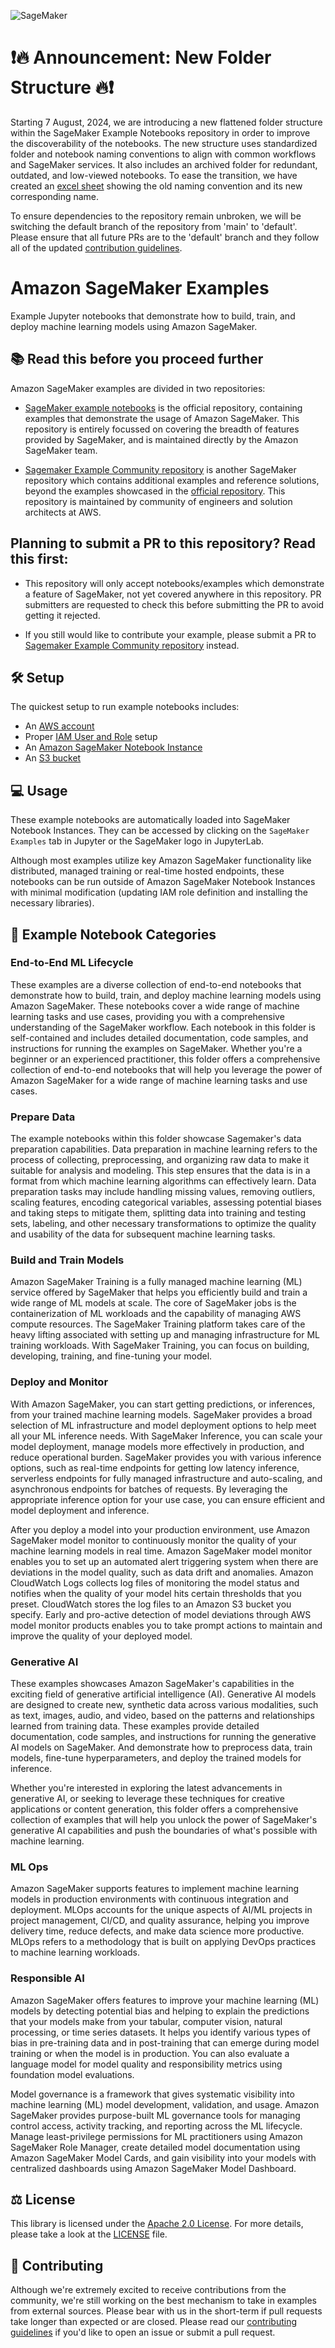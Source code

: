 ![SageMaker](https://github.com/aws/amazon-sagemaker-examples/raw/main/_static/sagemaker-banner.png)

# :exclamation::fire: Announcement: New Folder Structure :fire::exclamation:

Starting 7 August, 2024, we are introducing a new flattened folder structure within the SageMaker Example Notebooks repository in order to improve the discoverability of the notebooks. The new structure uses standardized folder and notebook naming conventions to align with common workflows and SageMaker services. It also includes an archived folder for redundant, outdated, and low-viewed notebooks. To ease the transition, we have created an [excel sheet](new_file_structure_updated_notebook_names_and_folders.xlsx) showing the old naming convention and its new corresponding name.

To ensure dependencies to the repository remain unbroken, we will be switching the default branch of the repository from 'main' to 'default'. Please ensure that all future PRs are to the 'default' branch and they follow all of the updated [contribution guidelines](CONTRIBUTING.md).

# Amazon SageMaker Examples

Example Jupyter notebooks that demonstrate how to build, train, and deploy machine learning models using Amazon SageMaker.

## :books: Read this before you proceed further

Amazon SageMaker examples are divided in two repositories:

- [SageMaker example notebooks](https://github.com/aws/amazon-sagemaker-examples) is the official repository, containing examples that demonstrate the usage of Amazon SageMaker. This repository is entirely focussed on covering the breadth of features provided by SageMaker, and is maintained directly by the Amazon SageMaker team.

- [Sagemaker Example Community repository](https://github.com/aws/amazon-sagemaker-examples-community) is another SageMaker repository which contains additional examples and reference solutions, beyond the examples showcased in the [official repository](https://github.com/aws/amazon-sagemaker-examples). This repository is maintained by community of engineers and solution architects at AWS.

## Planning to submit a PR to this repository? Read this first:

- This repository will only accept notebooks/examples which demonstrate a feature of SageMaker, not yet covered anywhere in this repository. PR submitters are requested to check this before submitting the PR to avoid getting it rejected.

- If you still would like to contribute your example, please submit a PR to [Sagemaker Example Community repository](https://github.com/aws/amazon-sagemaker-examples-community) instead.

## :hammer_and_wrench: Setup

The quickest setup to run example notebooks includes:

- An [AWS account](http://docs.aws.amazon.com/sagemaker/latest/dg/gs-account.html)
- Proper [IAM User and Role](http://docs.aws.amazon.com/sagemaker/latest/dg/authentication-and-access-control.html) setup
- An [Amazon SageMaker Notebook Instance](http://docs.aws.amazon.com/sagemaker/latest/dg/gs-setup-working-env.html)
- An [S3 bucket](http://docs.aws.amazon.com/sagemaker/latest/dg/gs-config-permissions.html)

## :computer: Usage

These example notebooks are automatically loaded into SageMaker Notebook Instances.
They can be accessed by clicking on the `SageMaker Examples` tab in Jupyter or the SageMaker logo in JupyterLab.

Although most examples utilize key Amazon SageMaker functionality like distributed, managed training or real-time hosted endpoints, these notebooks can be run outside of Amazon SageMaker Notebook Instances with minimal modification (updating IAM role definition and installing the necessary libraries).

## :notebook: Example Notebook Categories

### End-to-End ML Lifecycle

These examples are a diverse collection of end-to-end notebooks that demonstrate how to build, train, and deploy machine learning models using Amazon SageMaker. These notebooks cover a wide range of machine learning tasks and use cases, providing you with a comprehensive understanding of the SageMaker workflow. Each notebook in this folder is self-contained and includes detailed documentation, code samples, and instructions for running the examples on SageMaker. Whether you're a beginner or an experienced practitioner, this folder offers a comprehensive collection of end-to-end notebooks that will help you leverage the power of Amazon SageMaker for a wide range of machine learning tasks and use cases.

### Prepare Data

The example notebooks within this folder showcase Sagemaker's data preparation capabilities. Data preparation in machine learning refers to the process of collecting, preprocessing, and organizing raw data to make it suitable for analysis and modeling. This step ensures that the data is in a format from which machine learning algorithms can effectively learn. Data preparation tasks may include handling missing values, removing outliers, scaling features, encoding categorical variables, assessing potential biases and taking steps to mitigate them, splitting data into training and testing sets, labeling, and other necessary transformations to optimize the quality and usability of the data for subsequent machine learning tasks.

### Build and Train Models

Amazon SageMaker Training is a fully managed machine learning (ML) service offered by SageMaker that helps you efficiently build and train a wide range of ML models at scale. The core of SageMaker jobs is the containerization of ML workloads and the capability of managing AWS compute resources. The SageMaker Training platform takes care of the heavy lifting associated with setting up and managing infrastructure for ML training workloads. With SageMaker Training, you can focus on building, developing, training, and fine-tuning your model.

### Deploy and Monitor

With Amazon SageMaker, you can start getting predictions, or inferences, from your trained machine learning models. SageMaker provides a broad selection of ML infrastructure and model deployment options to help meet all your ML inference needs. With SageMaker Inference, you can scale your model deployment, manage models more effectively in production, and reduce operational burden. SageMaker provides you with various inference options, such as real-time endpoints for getting low latency inference, serverless endpoints for fully managed infrastructure and auto-scaling, and asynchronous endpoints for batches of requests. By leveraging the appropriate inference option for your use case, you can ensure efficient and model deployment and inference.

After you deploy a model into your production environment, use Amazon SageMaker model monitor to continuously monitor the quality of your machine learning models in real time. Amazon SageMaker model monitor enables you to set up an automated alert triggering system when there are deviations in the model quality, such as data drift and anomalies. Amazon CloudWatch Logs collects log files of monitoring the model status and notifies when the quality of your model hits certain thresholds that you preset. CloudWatch stores the log files to an Amazon S3 bucket you specify. Early and pro-active detection of model deviations through AWS model monitor products enables you to take prompt actions to maintain and improve the quality of your deployed model.

### Generative AI

These examples showcases Amazon SageMaker's capabilities in the exciting field of generative artificial intelligence (AI). Generative AI models are designed to create new, synthetic data across various modalities, such as text, images, audio, and video, based on the patterns and relationships learned from training data. These examples provide detailed documentation, code samples, and instructions for running the generative AI models on SageMaker. And demonstrate how to preprocess data, train models, fine-tune hyperparameters, and deploy the trained models for inference.

Whether you're interested in exploring the latest advancements in generative AI, or seeking to leverage these techniques for creative applications or content generation, this folder offers a comprehensive collection of examples that will help you unlock the power of SageMaker's generative AI capabilities and push the boundaries of what's possible with machine learning.

### ML Ops

Amazon SageMaker supports features to implement machine learning models in production environments with continuous integration and deployment. MLOps accounts for the unique aspects of AI/ML projects in project management, CI/CD, and quality assurance, helping you improve delivery time, reduce defects, and make data science more productive. MLOps refers to a methodology that is built on applying DevOps practices to machine learning workloads.

### Responsible AI

Amazon SageMaker offers features to improve your machine learning (ML) models by detecting potential bias and helping to explain the predictions that your models make from your tabular, computer vision, natural processing, or time series datasets. It helps you identify various types of bias in pre-training data and in post-training that can emerge during model training or when the model is in production. You can also evaluate a language model for model quality and responsibility metrics using foundation model evaluations.

Model governance is a framework that gives systematic visibility into machine learning (ML) model development, validation, and usage. Amazon SageMaker provides purpose-built ML governance tools for managing control access, activity tracking, and reporting across the ML lifecycle. Manage least-privilege permissions for ML practitioners using Amazon SageMaker Role Manager, create detailed model documentation using Amazon SageMaker Model Cards, and gain visibility into your models with centralized dashboards using Amazon SageMaker Model Dashboard.

## :balance_scale: License

This library is licensed under the [Apache 2.0 License](http://aws.amazon.com/apache2.0/).
For more details, please take a look at the [LICENSE](https://github.com/aws/amazon-sagemaker-examples/blob/master/LICENSE.txt) file.

## :handshake: Contributing

Although we're extremely excited to receive contributions from the community, we're still working on the best mechanism to take in examples from external sources. Please bear with us in the short-term if pull requests take longer than expected or are closed.
Please read our [contributing guidelines](https://github.com/aws/amazon-sagemaker-examples/blob/default/CONTRIBUTING.md)
if you'd like to open an issue or submit a pull request.
